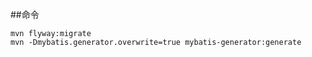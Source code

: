  
 ##命令
 ```` 
 mvn flyway:migrate
 mvn -Dmybatis.generator.overwrite=true mybatis-generator:generate
 ````